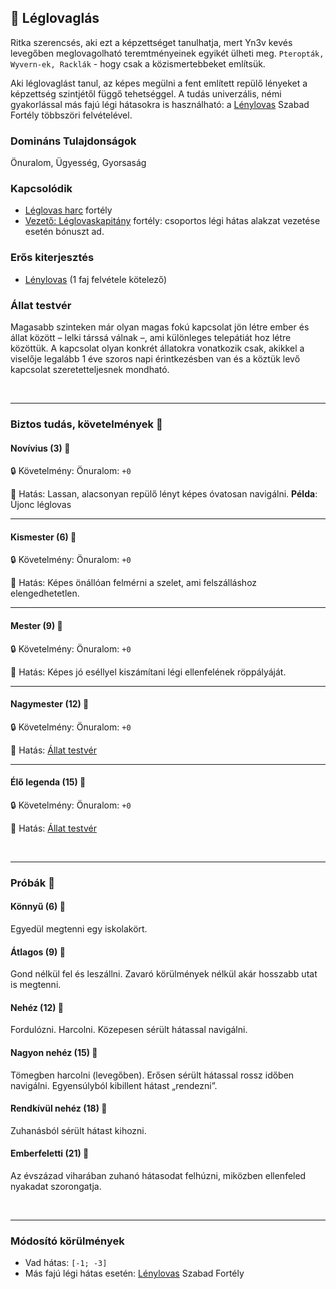 ## 🔵 Léglovaglás

Ritka szerencsés, aki ezt a képzettséget tanulhatja, mert Yn3v kevés levegőben meglovagolható teremtményeinek egyikét ülheti meg. `Pteropták, Wyvern-ek, Racklák` - hogy csak a közismertebbeket említsük.

Aki léglovaglást tanul, az képes megülni a fent említett repülő lényeket a képzettség szintjétől függő tehetséggel. A tudás univerzális, némi gyakorlással más fajú légi hátasokra is használható: a [Lénylovas](../fortelyok.szabad/lenylovas.md) Szabad Fortély többszöri felvételével.

### Domináns Tulajdonságok

Önuralom, Ügyesség, Gyorsaság

### Kapcsolódik

- [Léglovas harc](../fortelyok.harci/leglovas_harc.md) fortély
- [Vezető: Léglovaskapitány](../fortelyok.harci/vezeto_leglovaskapitany.md) fortély: csoportos légi hátas alakzat vezetése esetén bónuszt ad.

### Erős kiterjesztés

- [Lénylovas](../fortelyok.szabad/lenylovas.md) (1 faj felvétele kötelező)

### Állat testvér

Magasabb szinteken már olyan magas fokú kapcsolat jön létre ember és állat között – lelki társsá válnak –, ami különleges telepátiát hoz létre közöttük. A kapcsolat olyan konkrét állatokra vonatkozik csak, akikkel a viselője legalább 1 éve szoros napi érintkezésben van és a köztük levő kapcsolat szeretetteljesnek mondható.

<br />

---
### Biztos tudás, követelmények 📖

#### Novívius (3) 📖

🔒 Követelmény: Önuralom: `+0`

🌟 Hatás: Lassan, alacsonyan repülő lényt képes óvatosan navigálni. **Példa**: Újonc léglovas

---
#### Kismester (6) 📖

🔒 Követelmény: Önuralom: `+0`

🌟 Hatás: Képes önállóan felmérni a szelet, ami felszálláshoz elengedhetetlen.

---
#### Mester (9) 📖

🔒 Követelmény: Önuralom: `+0`

🌟 Hatás: Képes jó eséllyel kiszámítani légi ellenfelének röppályáját.

---
#### Nagymester (12) 📖

🔒 Követelmény: Önuralom: `+0`

🌟 Hatás: [Állat testvér](#%A1llat-testv%C3%A9r)

---
#### Élő legenda (15) 📖

🔒 Követelmény: Önuralom: `+0`

🌟 Hatás: [Állat testvér](#%A1llat-testv%C3%A9r)

<br />

---
### Próbák 🎲

#### Könnyű (6) 🎲 

Egyedül megtenni egy iskolakört.

#### Átlagos (9) 🎲 

Gond nélkül fel és leszállni. Zavaró körülmények nélkül akár hosszabb utat is megtenni.

#### Nehéz (12) 🎲 

Fordulózni. Harcolni. Közepesen sérült hátassal navigálni.

#### Nagyon nehéz (15) 🎲 

Tömegben harcolni (levegőben). Erősen sérült hátassal rossz időben navigálni. Egyensúlyból kibillent hátast „rendezni”.

#### Rendkívül nehéz (18) 🎲 

Zuhanásból sérült hátast kihozni.

#### Emberfeletti (21) 🎲 

Az évszázad viharában zuhanó hátasodat felhúzni, miközben ellenfeled nyakadat szorongatja.

<br />

---
### Módosító körülmények

- Vad hátas: `[-1; -3]`
- Más fajú légi hátas esetén: [Lénylovas](../fortelyok.szabad/lenylovas.md) Szabad Fortély
